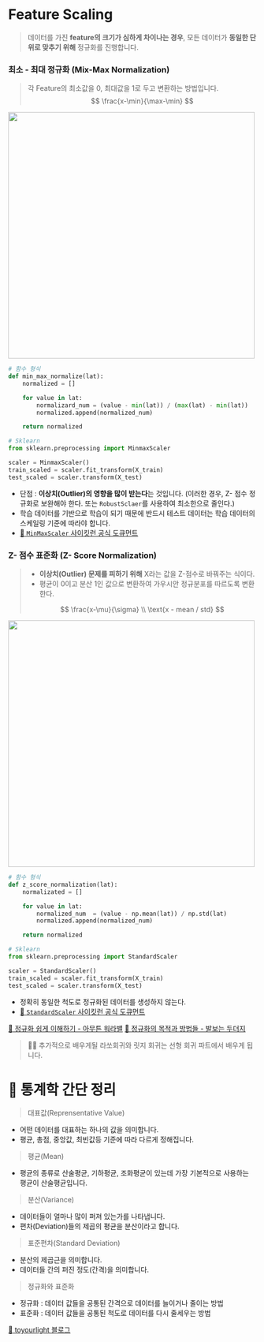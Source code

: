 # Feature Scaling
> 데이터를 가진 **feature의 크기가 심하게 차이나는 경우**, 모든 데이터가 **동일한 단위로 맞추기 위해** 정규화를 진행합니다.



### 최소 - 최대 정규화 (Mix-Max Normalization)
> 각 Feature의 최소값을 0, 최대값을 1로 두고 변환하는 방법입니다.
> $$ \frac{x-\min}{\max-\min} $$

<img src="" width=500>

```py
# 함수 형식
def min_max_normalize(lat):
    normalized = []

    for value in lat:
        normalizard_num = (value - min(lat)) / (max(lat) - min(lat))
        normalized.append(normalized_num)

    return normalized

# Sklearn
from sklearn.preprocessing import MinmaxScaler

scaler = MinmaxScaler()
train_scaled = scaler.fit_transform(X_train)
test_scaled = scaler.transform(X_test)


```
- 단점 : **이상치(Outlier)의 영향을 많이 받는다**는 것입니다. (이러한 경우, Z- 점수 정규화로 보완해야 한다. 또는 `RobustSclaer`를 사용하여 최소한으로 줄인다.)
- 학습 데이터를 기반으로 학습이 되기 때문에 반드시 테스트 데이터는 학습 데이터의 스케일링 기준에 따라야 합니다.
- [🔗 `MinMaxScaler` 사이킷런 공식 도큐먼트](https://scikit-learn.org/stable/modules/generated/sklearn.preprocessing.MinMaxScaler.html#sklearn.preprocessing.MinMaxScaler)

### Z- 점수 표준화 (Z- Score Normalization)
> - **이상치(Outlier) 문제를 피하기 위해** X라는 값을 Z-점수로 바꿔주는 식이다.
> - 평균이 0이고 분산 1인 값으로 변환하여 가우시안 정규분포를 따르도록 변환한다. 
> 
> $$ \frac{x-\mu}{\sigma} \\ \text{x - mean / std}  $$

<img src="" width=500>

```py
# 함수 형식
def z_score_normalization(lat):
    normalizated = []

    for value in lat:
        normalized_num  = (value - np.mean(lat)) / np.std(lat)
        normalized.append(normalized_num)

    return normalized

# Sklearn
from sklearn.preprocessing import StandardScaler

scaler = StandardScaler()
train_scaled = scaler.fit_transform(X_train)
test_scaled = scaler.transform(X_test)
```
- 정확히 동일한 척도로 정규화된 데이터를 생성하지 않는다. 
- [🔗 `StandardScaler` 사이킷런 공식 도큐먼트](https://scikit-learn.org/stable/modules/generated/sklearn.preprocessing.StandardScaler.html)

[🔗 정규화 쉽게 이해하기 - 아무튼 워라밸](https://hleecaster.com/ml-normalization-concept/)
[🔗 정규화의 목적과 방법들 - 발보는 두더지](https://mole-starseeker.tistory.com/31)

> 🙋‍♂️ 추가적으로 배우게될 라쏘회귀와 릿지 회귀는 선형 회귀 파트에서 배우게 됩니다. 


# 📌 통계학 간단 정리
> 대표값(Reprensentative Value)
- 어떤 데이터를 대표하는 하나의 값을 의미합니다.
- 평균, 총점, 중앙값, 최빈값등 기준에 따라 다르게 정해집니다.

> 평균(Mean)
- 평균의 종류로 산술평균, 기하평균, 조화평균이 있는데 가장 기본적으로 사용하는 평균이 산술평균입니다.

> 분산(Variance)
- 데이터들이 얼마나 많이 퍼져 있는가를 나타냅니다.
- 편차(Deviation)들의 제곱의 평균을 분산이라고 합니다.

> 표준편차(Standard Deviation)
- 분산의 제곱근을 의미합니다.
- 데이터들 간의 퍼진 정도(간격)을 의미합니다. 

> 정규화와 표준화
- 정규화 : 데이터 값들을 공통된 간격으로 데이터를 늘이거나 줄이는 방법
- 표준화 : 데이터 값들을 공통된 척도로 데이터를 다시 줄세우는 방법


[🔗 toyourlight 블로그](https://toyourlight.tistory.com/36)